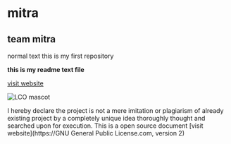 # mitra

## team mitra

normal text 
this is my first repository

**this is my readme text file**

[visit website](https://github.com "github")

![LCO mascot](https://github.com/mascot.png)

I hereby declare the project is not a mere imitation or plagiarism of already existing project by a completely unique idea thoroughly thought and searched upon for execution. This is a open source document [visit website](https://GNU General Public License.com, version 2) 

